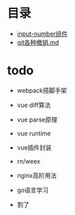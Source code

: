 # 目录

- [input-number组件](https://github.com/imaxue/progress/tree/master/liao/input-number%E7%BB%84%E4%BB%B6)
- [git各种撤销.md](https://github.com/imaxue/progress/blob/master/liao/git%E5%90%84%E7%A7%8D%E6%92%A4%E9%94%80.md)



# todo

- webpack搭脚手架
- vue diff算法
- vue parse原理
- vue runtime
- vue插件封装
- rn/weex
- nginx高阶用法
- go语言学习

- 割了


